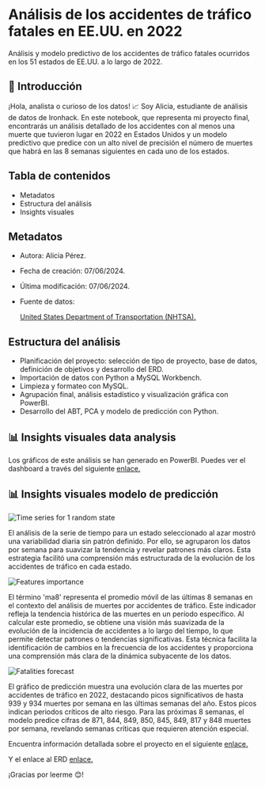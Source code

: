 # Análisis de los accidentes de tráfico fatales en EE.UU. en 2022

Análisis y modelo predictivo de los accidentes de tráfico fatales ocurridos en los 51 estados de EE.UU. a lo largo de 2022.

## 👋 Introducción

¡Hola, analista o curioso de los datos! 📈 Soy Alicia, estudiante de análisis de datos de Ironhack. En este notebook, que representa mi proyecto final, encontrarás un análisis detallado de los accidentes con al menos una muerte que tuvieron lugar en 2022 en Estados Unidos y un modelo predictivo que predice con un alto nivel de precisión el número de muertes que habrá en las 8 semanas siguientes en cada uno de los estados.

## Tabla de contenidos

- Metadatos
- Estructura del análisis
- Insights visuales

## Metadatos

- Autora: Alicia Pérez.
- Fecha de creación: 07/06/2024.
- Última modificación: 07/06/2024.
- Fuente de datos:

    <a href= "https://www.nhtsa.gov/file-downloads?p=nhtsa/downloads/FARS/2022/National/">United States Department of Transportation (NHTSA).</a>

## Estructura del análisis

- Planificación del proyecto: selección de tipo de proyecto, base de datos, definición de objetivos y desarrollo del ERD.
- Importación de datos con Python a MySQL Workbench.
- Limpieza y formateo con MySQL.
- Agrupación final, análisis estadístico y visualización gráfica con PowerBI.
- Desarrollo del ABT, PCA y modelo de predicción con Python.

## 📊 Insights visuales data analysis

Los gráficos de este análisis se han generado en PowerBI. Puedes ver el dashboard a través del siguiente <a href="https://www.figma.com/file/gOvrnYqe9p5d0xPGVYHeHR/ny_project_ERD?type=design&mode=design">enlace.</a>

## 📊 Insights visuales modelo de predicción

![Time series for 1 random state](https://drive.google.com/uc?export=view&id=1_3nYQxFsc6YUbA4D_e4ykrMIoVvEMPhW)

El análisis de la serie de tiempo para un estado seleccionado al azar mostró una variabilidad diaria sin patrón definido. Por ello, se agruparon los datos por semana para suavizar la tendencia y revelar patrones más claros. Esta estrategia facilitó una comprensión más estructurada de la evolución de los accidentes de tráfico en cada estado.

![Features importance](https://drive.google.com/uc?export=view&id=1DIG-oZtVGaTHg0E8w5Q-qp8SMmObcASZ)

El término 'ma8' representa el promedio móvil de las últimas 8 semanas en el contexto del análisis de muertes por accidentes de tráfico. Este indicador refleja la tendencia histórica de las muertes en un período específico. Al calcular este promedio, se obtiene una visión más suavizada de la evolución de la incidencia de accidentes a lo largo del tiempo, lo que permite detectar patrones o tendencias significativas. Esta técnica facilita la identificación de cambios en la frecuencia de los accidentes y proporciona una comprensión más clara de la dinámica subyacente de los datos.

![Fatalities forecast](https://drive.google.com/uc?export=view&id=1vZsqLiPsbykqSfg6T_Qj5F2Rz0xN53Z4)

El gráfico de predicción muestra una evolución clara de las muertes por accidentes de tráfico en 2022, destacando picos significativos de hasta 939 y 934 muertes por semana en las últimas semanas del año. Estos picos indican periodos críticos de alto riesgo. Para las próximas 8 semanas, el modelo predice cifras de 871, 844, 849, 850, 845, 849, 817 y 848 muertes por semana, revelando semanas críticas que requieren atención especial.

Encuentra información detallada sobre el proyecto en el siguiente <a href="https://docs.google.com/presentation/d/1AKr2wNU-6pMedlli2poKJx5BKxoEVtAbk5RP1vD4Xw8/edit?usp=sharing">enlace.</a>

Y el enlace al ERD <a href="https://docs.google.com/presentation/d/1WEghHFbpD1ldkTyGZPo3oXcFeZM19uF5/edit?usp=sharing">enlace.</a>

¡Gracias por leerme 😊!
